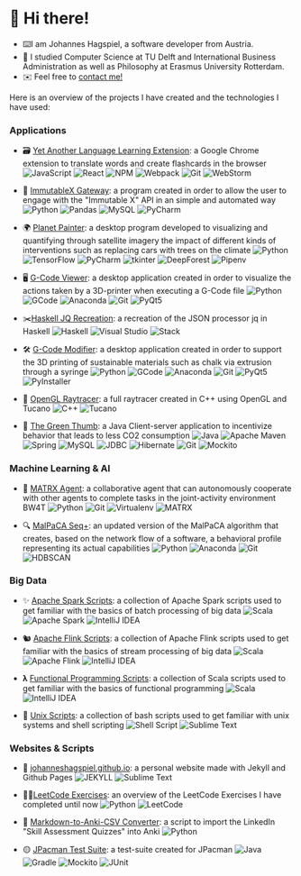 # 👋  Hi there!

- ⌨️I am Johannes Hagspiel, a software developer from Austria. 
- 📖 I studied Computer Science at TU Delft and International Business Administration as well as Philosophy at Erasmus University Rotterdam.
- ✉️ Feel free to [contact me!](https://johanneshagspiel.com/contact)

Here is an overview of the projects I have created and the technologies I have used:

### Applications
 - 🗃️ [Yet Another Language Learning Extension](https://github.com/johanneshagspiel/yet-another-language-learning-extension):  a Google Chrome extension to translate words and create flashcards in the browser ![JavaScript](https://img.shields.io/badge/javascript-%23323330.svg?style=for-the-badge&logo=javascript&logoColor=%23F7DF1E) ![React](https://img.shields.io/badge/react-%2320232a.svg?style=for-the-badge&logo=react&logoColor=%2361DAFB) ![NPM](https://img.shields.io/badge/NPM-%23000000.svg?style=for-the-badge&logo=npm&logoColor=white) ![Webpack](https://img.shields.io/badge/webpack-%238DD6F9.svg?style=for-the-badge&logo=webpack&logoColor=black) 	![Git](https://img.shields.io/badge/git-%23F05033.svg?style=for-the-badge&logo=git&logoColor=white) ![WebStorm](https://img.shields.io/badge/webstorm-143?style=for-the-badge&logo=webstorm&logoColor=white&color=black)

 - 🛒 [ImmutableX Gateway](https://github.com/johanneshagspiel/immutablex-gateway): a program created in order to allow the user to engage with the "Immutable X" API in an simple and automated way ![Python](https://img.shields.io/badge/python-3670A0?style=for-the-badge&logo=python&logoColor=ffdd54) ![Pandas](https://img.shields.io/badge/pandas-%23150458.svg?style=for-the-badge&logo=pandas&logoColor=white) ![MySQL](https://img.shields.io/badge/mysql-%2300f.svg?style=for-the-badge&logo=mysql&logoColor=white) ![PyCharm](https://img.shields.io/badge/pycharm-143?style=for-the-badge&logo=pycharm&logoColor=black&color=black&labelColor=green)

 - 🌍 [Planet Painter](https://github.com/johanneshagspiel/planet-painter): a desktop program developed to visualizing and quantifying through satellite imagery the impact of different kinds of interventions such as replacing cars with trees on the climate ![Python](https://img.shields.io/badge/python-3670A0?style=for-the-badge&logo=python&logoColor=ffdd54) ![TensorFlow](https://img.shields.io/badge/TensorFlow-%23FF6F00.svg?style=for-the-badge&logo=TensorFlow&logoColor=white) ![PyCharm](https://img.shields.io/badge/pycharm-143?style=for-the-badge&logo=pycharm&logoColor=black&color=black&labelColor=green) ![tkinter](https://img.shields.io/badge/tkinter-143?style=for-the-badge&logo=tkinter&logoColor=white&color=violet) ![DeepForest](https://img.shields.io/badge/DeepForest-143?style=for-the-badge&logo=DeepForest&logoColor=green&color=green) ![Pipenv](https://img.shields.io/badge/Pipenv-143?style=for-the-badge&logo=Pipenv&logoColor=yello&color=yellow)

 - 🖥️ [G-Code Viewer](https://github.com/johanneshagspiel/gcode-viewer): a desktop application created in order to visualize the actions taken by a 3D-printer when executing a G-Code file ![Python](https://img.shields.io/badge/python-3670A0?style=for-the-badge&logo=python&logoColor=ffdd54) ![GCode](https://img.shields.io/badge/GCode-143?style=for-the-badge&logo=GCode&logoColor=white&color=black) ![Anaconda](https://img.shields.io/badge/Anaconda-%2344A833.svg?style=for-the-badge&logo=anaconda&logoColor=white) ![Git](https://img.shields.io/badge/git-%23F05033.svg?style=for-the-badge&logo=git&logoColor=white) ![PyQt5](https://img.shields.io/badge/PyQt5-142?style=for-the-badge&logo=DeepForest&logoColor=yellow&color=yellow) 

 - ✂️[Haskell JQ Recreation](https://github.com/johanneshagspiel/haskell-jq-recreation): a recreation of the JSON processor jq in Haskell ![Haskell](https://img.shields.io/badge/Haskell-5e5086?style=for-the-badge&logo=haskell&logoColor=white) ![Visual Studio](https://img.shields.io/badge/Visual%20Studio-5C2D91.svg?style=for-the-badge&logo=visual-studio&logoColor=white) ![Stack](https://img.shields.io/badge/Stack-5e5086?style=for-the-badge&logo=Stack&logoColor=white)

 - 🛠️ [G-Code Modifier](https://github.com/johanneshagspiel/gcode-modifier): a desktop application created in order to support the 3D printing of sustainable materials such as chalk via extrusion through a syringe ![Python](https://img.shields.io/badge/python-3670A0?style=for-the-badge&logo=python&logoColor=ffdd54) ![GCode](https://img.shields.io/badge/GCode-143?style=for-the-badge&logo=GCode&logoColor=white&color=black) ![Anaconda](https://img.shields.io/badge/Anaconda-%2344A833.svg?style=for-the-badge&logo=anaconda&logoColor=white) ![Git](https://img.shields.io/badge/git-%23F05033.svg?style=for-the-badge&logo=git&logoColor=white) ![PyQt5](https://img.shields.io/badge/PyQt5-142?style=for-the-badge&logo=DeepForest&logoColor=yellow&color=yellow) ![PyInstaller](https://img.shields.io/badge/PyInstaller-3670A0?style=for-the-badge&logo=PyInstaller&logoColor=ffdd54)

 - 🦜 [OpenGL Raytracer](https://github.com/johanneshagspiel/opengl-raytracer): a full raytracer created in C++ using OpenGL and Tucano ![C++](https://img.shields.io/badge/c++-%2300599C.svg?style=for-the-badge&logo=c%2B%2B&logoColor=white) ![Tucano](https://img.shields.io/badge/Tucano-3670A0?style=for-the-badge&logo=Tucano&logoColor=ffdd54)

 - 🍏 [The Green Thumb](https://github.com/johanneshagspiel/the-green-thumb): a Java Client-server application to incentivize behavior that leads to less CO2 consumption ![Java](https://img.shields.io/badge/java-%23ED8B00.svg?style=for-the-badge&logo=java&logoColor=white) ![Apache Maven](https://img.shields.io/badge/Apache%20Maven-C71A36?style=for-the-badge&logo=Apache%20Maven&logoColor=white) ![Spring](https://img.shields.io/badge/spring-%236DB33F.svg?style=for-the-badge&logo=spring&logoColor=white) ![MySQL](https://img.shields.io/badge/mysql-%2300f.svg?style=for-the-badge&logo=mysql&logoColor=white) ![JDBC](https://img.shields.io/badge/JDBC-3670A0?style=for-the-badge&logo=JDBC&logoColor=ffdd54) ![Hibernate](https://img.shields.io/badge/Hibernate-A6A9AA?style=for-the-badge&logo=Hibernate&logoColor=white) ![Git](https://img.shields.io/badge/git-%23F05033.svg?style=for-the-badge&logo=git&logoColor=white) ![Mockito](https://img.shields.io/badge/Mockito-%2344A833.svg?style=for-the-badge&logo=Mockito&logoColor=white)

### Machine Learning & AI

- 🤖 [MATRX Agent](https://github.com/johanneshagspiel/matrx-agent): a collaborative agent that can autonomously cooperate with other agents to complete tasks in the joint-activity environment BW4T ![Python](https://img.shields.io/badge/python-3670A0?style=for-the-badge&logo=python&logoColor=ffdd54) ![Git](https://img.shields.io/badge/git-%23F05033.svg?style=for-the-badge&logo=git&logoColor=white) ![Virtualenv](https://img.shields.io/badge/Virtualenv-%2300599C.svg?style=for-the-badge&logo=Virtualenv&logoColor=white) ![MATRX](https://img.shields.io/badge/MATRX-A6A9AA?style=for-the-badge&logo=MATRX&logoColor=white)

- 🔍 [MalPaCA Seq+](https://github.com/johanneshagspiel/malpaca-seq): an updated version of the MalPaCA algorithm that creates, based on the network flow of a software, a behavioral profile representing its actual capabilities ![Python](https://img.shields.io/badge/python-3670A0?style=for-the-badge&logo=python&logoColor=ffdd54) ![Anaconda](https://img.shields.io/badge/Anaconda-%2344A833.svg?style=for-the-badge&logo=anaconda&logoColor=white) ![Git](https://img.shields.io/badge/git-%23F05033.svg?style=for-the-badge&logo=git&logoColor=white) ![HDBSCAN](https://img.shields.io/badge/HDBSCAN-%2300599C.svg?style=for-the-badge&logo=HDBSCAN&logoColor=white)

### Big Data

- ✨ [Apache Spark Scripts](https://github.com/johanneshagspiel/apache-spark-scripts): a collection of Apache Spark scripts used to get familiar with the basics of batch processing of big data ![Scala](https://img.shields.io/badge/scala-%23DC322F.svg?style=for-the-badge&logo=scala&logoColor=white) ![Apache Spark](https://img.shields.io/badge/Apache%20Spark-%23F05033.svg?style=for-the-badge&logo=Apache%20Spark&logoColor=white) ![IntelliJ IDEA](https://img.shields.io/badge/IntelliJ%20IDEA-000000.svg?style=for-the-badge&logo=intellij-idea&logoColor=white)

- 🐿️ [Apache Flink Scripts](https://github.com/johanneshagspiel/apache-flink-scripts): a collection of Apache Flink scripts used to get familiar with the basics of stream processing of big data ![Scala](https://img.shields.io/badge/scala-%23DC322F.svg?style=for-the-badge&logo=scala&logoColor=white) ![Apache Flink](https://img.shields.io/badge/Apache%20Flink-%23F05033.svg?style=for-the-badge&logo=Apache%20Flink&logoColor=white) ![IntelliJ IDEA](https://img.shields.io/badge/IntelliJ%20IDEA-000000.svg?style=for-the-badge&logo=intellij-idea&logoColor=white)

- 𝛌 [Functional Programming Scripts](https://github.com/johanneshagspiel/functional-programming-scripts): a collection of Scala scripts used to get familiar with the basics of functional programming ![Scala](https://img.shields.io/badge/scala-%23DC322F.svg?style=for-the-badge&logo=scala&logoColor=white) ![IntelliJ IDEA](https://img.shields.io/badge/IntelliJ%20IDEA-000000.svg?style=for-the-badge&logo=intellij-idea&logoColor=white)

- 📜 [Unix Scripts](https://github.com/johanneshagspiel/unix-scripts): a collection of bash scripts used to get familiar with unix systems and shell scripting ![Shell Script](https://img.shields.io/badge/shell_script-%23121011.svg?style=for-the-badge&logo=gnu-bash&logoColor=white) ![Sublime Text](https://img.shields.io/badge/sublime_text-%23575757.svg?style=for-the-badge&logo=sublime-text&logoColor=important)

### Websites & Scripts

- 🔱 [johanneshagspiel.github.io](https://github.com/johanneshagspiel/johanneshagspiel.github.io): a personal website made with Jekyll and Github Pages ![JEKYLL](https://img.shields.io/badge/JEKYLL-%23575757.svg?style=for-the-badge&logo=JEKYLL&logoColor=important) ![Sublime Text](https://img.shields.io/badge/sublime_text-%23575757.svg?style=for-the-badge&logo=sublime-text&logoColor=important)

- 🏋️‍♂️[LeetCode Exercises](https://github.com/johanneshagspiel/leetcode-exercises): an overview of the LeetCode Exercises I have completed until now ![Python](https://img.shields.io/badge/python-3670A0?style=for-the-badge&logo=python&logoColor=ffdd54) ![LeetCode](https://img.shields.io/badge/LeetCode-000000?style=for-the-badge&logo=LeetCode&logoColor=#d16c06)

- 💱 [Markdown-to-Anki-CSV Converter](https://github.com/johanneshagspiel/markdown-to-anki-csv-converter): a script to import the LinkedIn "Skill Assessment Quizzes" into Anki ![Python](https://img.shields.io/badge/python-3670A0?style=for-the-badge&logo=python&logoColor=ffdd54)

- 🟡 [JPacman Test Suite](https://github.com/johanneshagspiel/jpacman-test-suite): a test-suite created for JPacman ![Java](https://img.shields.io/badge/java-%23ED8B00.svg?style=for-the-badge&logo=java&logoColor=white) ![Gradle](https://img.shields.io/badge/Gradle-02303A.svg?style=for-the-badge&logo=Gradle&logoColor=white) ![Mockito](https://img.shields.io/badge/Mockito-%2344A833.svg?style=for-the-badge&logo=Mockito&logoColor=white) ![JUnit](https://img.shields.io/badge/JUnit-A6A9AA?style=for-the-badge&logo=JUnit&logoColor=white)
